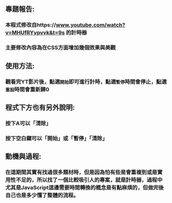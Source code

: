 
## 專題報告:


###  本程式修改自https://www.youtube.com/watch?v=MHUfRYypvvk&t=9s 的計時器

### 主要修改內容為在CSS方面增加幾個效果與美觀



## 使用方法:

### 觀看完YT影片後，點選```開始```即可進行計時，點選```暫停```時間會停止，點選```重設```時間會重新歸0

## 程式下方也有另外說明:

### 按下A可以「清除」

### 按下空白鍵可以「開始」或「暫停」「清除」



## 動機與過程:

### 在這期間其實有找過很多題材時，但是因為怕有些是會重複到或是實用性不足的，所以找了一個比較吸引人的專案，就是計時器，過程中尤其是JavaScript這邊需要時間轉換的概念是有點麻煩的，但做完後自己也是多少懂了整體的流程。




 

